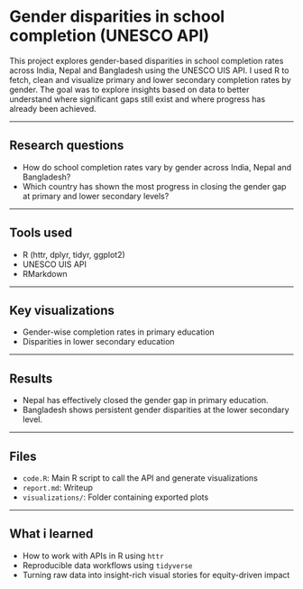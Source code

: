 # Gender disparities in school completion (UNESCO API)
This project explores gender-based disparities in school completion rates across India, Nepal and Bangladesh using the UNESCO UIS API. 
I used R to fetch, clean and visualize primary and lower secondary completion rates by gender. 
The goal was to explore insights based on data to better understand where significant gaps still exist and where progress has already been achieved.

---

## Research questions

- How do school completion rates vary by gender across India, Nepal and Bangladesh?
- Which country has shown the most progress in closing the gender gap at primary and lower secondary levels?

---

## Tools used

- R (httr, dplyr, tidyr, ggplot2)
- UNESCO UIS API
- RMarkdown

---

## Key visualizations

- Gender-wise completion rates in primary education
- Disparities in lower secondary education

---

## Results 

- Nepal has effectively closed the gender gap in primary education.
- Bangladesh shows persistent gender disparities at the lower secondary level.

---

## Files

- `code.R`: Main R script to call the API and generate visualizations  
- `report.md`: Writeup  
- `visualizations/`: Folder containing exported plots  

---

## What i learned

- How to work with APIs in R using `httr`
- Reproducible data workflows using `tidyverse`
- Turning raw data into insight-rich visual stories for equity-driven impact
